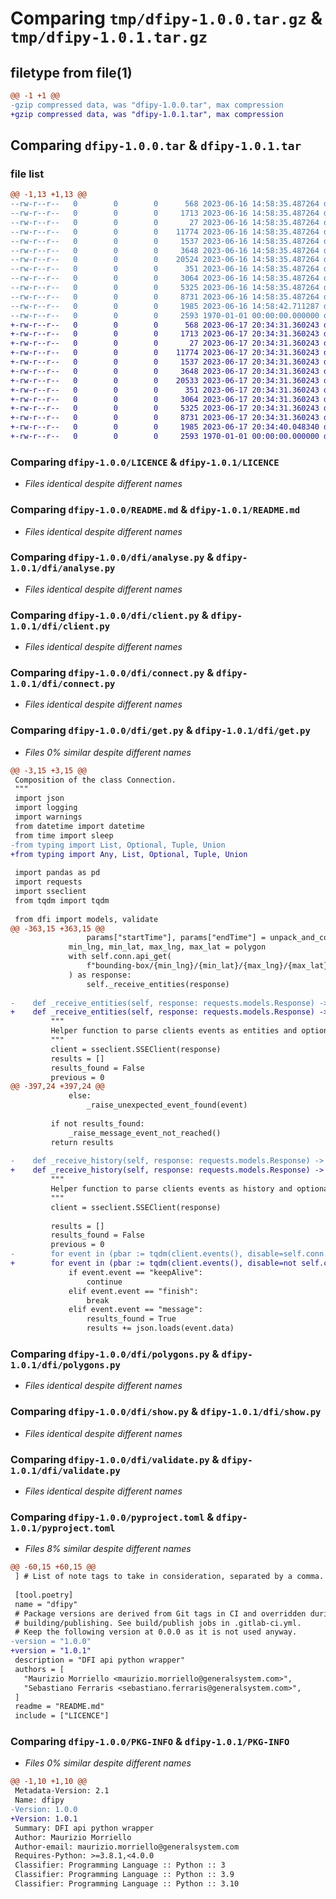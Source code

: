 # Comparing `tmp/dfipy-1.0.0.tar.gz` & `tmp/dfipy-1.0.1.tar.gz`

## filetype from file(1)

```diff
@@ -1 +1 @@
-gzip compressed data, was "dfipy-1.0.0.tar", max compression
+gzip compressed data, was "dfipy-1.0.1.tar", max compression
```

## Comparing `dfipy-1.0.0.tar` & `dfipy-1.0.1.tar`

### file list

```diff
@@ -1,13 +1,13 @@
--rw-r--r--   0        0        0      568 2023-06-16 14:58:35.487264 dfipy-1.0.0/LICENCE
--rw-r--r--   0        0        0     1713 2023-06-16 14:58:35.487264 dfipy-1.0.0/README.md
--rw-r--r--   0        0        0       27 2023-06-16 14:58:35.487264 dfipy-1.0.0/dfi/__init__.py
--rw-r--r--   0        0        0    11774 2023-06-16 14:58:35.487264 dfipy-1.0.0/dfi/analyse.py
--rw-r--r--   0        0        0     1537 2023-06-16 14:58:35.487264 dfipy-1.0.0/dfi/client.py
--rw-r--r--   0        0        0     3648 2023-06-16 14:58:35.487264 dfipy-1.0.0/dfi/connect.py
--rw-r--r--   0        0        0    20524 2023-06-16 14:58:35.487264 dfipy-1.0.0/dfi/get.py
--rw-r--r--   0        0        0      351 2023-06-16 14:58:35.487264 dfipy-1.0.0/dfi/models.py
--rw-r--r--   0        0        0     3064 2023-06-16 14:58:35.487264 dfipy-1.0.0/dfi/polygons.py
--rw-r--r--   0        0        0     5325 2023-06-16 14:58:35.487264 dfipy-1.0.0/dfi/show.py
--rw-r--r--   0        0        0     8731 2023-06-16 14:58:35.487264 dfipy-1.0.0/dfi/validate.py
--rw-r--r--   0        0        0     1985 2023-06-16 14:58:42.711287 dfipy-1.0.0/pyproject.toml
--rw-r--r--   0        0        0     2593 1970-01-01 00:00:00.000000 dfipy-1.0.0/PKG-INFO
+-rw-r--r--   0        0        0      568 2023-06-17 20:34:31.360243 dfipy-1.0.1/LICENCE
+-rw-r--r--   0        0        0     1713 2023-06-17 20:34:31.360243 dfipy-1.0.1/README.md
+-rw-r--r--   0        0        0       27 2023-06-17 20:34:31.360243 dfipy-1.0.1/dfi/__init__.py
+-rw-r--r--   0        0        0    11774 2023-06-17 20:34:31.360243 dfipy-1.0.1/dfi/analyse.py
+-rw-r--r--   0        0        0     1537 2023-06-17 20:34:31.360243 dfipy-1.0.1/dfi/client.py
+-rw-r--r--   0        0        0     3648 2023-06-17 20:34:31.360243 dfipy-1.0.1/dfi/connect.py
+-rw-r--r--   0        0        0    20533 2023-06-17 20:34:31.360243 dfipy-1.0.1/dfi/get.py
+-rw-r--r--   0        0        0      351 2023-06-17 20:34:31.360243 dfipy-1.0.1/dfi/models.py
+-rw-r--r--   0        0        0     3064 2023-06-17 20:34:31.360243 dfipy-1.0.1/dfi/polygons.py
+-rw-r--r--   0        0        0     5325 2023-06-17 20:34:31.360243 dfipy-1.0.1/dfi/show.py
+-rw-r--r--   0        0        0     8731 2023-06-17 20:34:31.360243 dfipy-1.0.1/dfi/validate.py
+-rw-r--r--   0        0        0     1985 2023-06-17 20:34:40.048340 dfipy-1.0.1/pyproject.toml
+-rw-r--r--   0        0        0     2593 1970-01-01 00:00:00.000000 dfipy-1.0.1/PKG-INFO
```

### Comparing `dfipy-1.0.0/LICENCE` & `dfipy-1.0.1/LICENCE`

 * *Files identical despite different names*

### Comparing `dfipy-1.0.0/README.md` & `dfipy-1.0.1/README.md`

 * *Files identical despite different names*

### Comparing `dfipy-1.0.0/dfi/analyse.py` & `dfipy-1.0.1/dfi/analyse.py`

 * *Files identical despite different names*

### Comparing `dfipy-1.0.0/dfi/client.py` & `dfipy-1.0.1/dfi/client.py`

 * *Files identical despite different names*

### Comparing `dfipy-1.0.0/dfi/connect.py` & `dfipy-1.0.1/dfi/connect.py`

 * *Files identical despite different names*

### Comparing `dfipy-1.0.0/dfi/get.py` & `dfipy-1.0.1/dfi/get.py`

 * *Files 0% similar despite different names*

```diff
@@ -3,15 +3,15 @@
 Composition of the class Connection.
 """
 import json
 import logging
 import warnings
 from datetime import datetime
 from time import sleep
-from typing import List, Optional, Tuple, Union
+from typing import Any, List, Optional, Tuple, Union
 
 import pandas as pd
 import requests
 import sseclient
 from tqdm import tqdm
 
 from dfi import models, validate
@@ -363,15 +363,15 @@
                 params["startTime"], params["endTime"] = unpack_and_convert_time_interval(time_interval)
             min_lng, min_lat, max_lng, max_lat = polygon
             with self.conn.api_get(
                 f"bounding-box/{min_lng}/{min_lat}/{max_lng}/{max_lat}/entities", params=params, stream=True
             ) as response:
                 self._receive_entities(response)
 
-    def _receive_entities(self, response: requests.models.Response) -> List[any]:
+    def _receive_entities(self, response: requests.models.Response) -> List[Any]:
         """
         Helper function to parse clients events as entities and optionally show the progress bar.
         """
         client = sseclient.SSEClient(response)
         results = []
         results_found = False
         previous = 0
@@ -397,24 +397,24 @@
             else:
                 _raise_unexpected_event_found(event)
 
         if not results_found:
             _raise_message_event_not_reached()
         return results
 
-    def _receive_history(self, response: requests.models.Response) -> List[any]:
+    def _receive_history(self, response: requests.models.Response) -> List[Any]:
         """
         Helper function to parse clients events as history and optionally show the progress bar.
         """
         client = sseclient.SSEClient(response)
 
         results = []
         results_found = False
         previous = 0
-        for event in (pbar := tqdm(client.events(), disable=self.conn.progress_bar)):
+        for event in (pbar := tqdm(client.events(), disable=not self.conn.progress_bar)):
             if event.event == "keepAlive":
                 continue
             elif event.event == "finish":
                 break
             elif event.event == "message":
                 results_found = True
                 results += json.loads(event.data)
```

### Comparing `dfipy-1.0.0/dfi/polygons.py` & `dfipy-1.0.1/dfi/polygons.py`

 * *Files identical despite different names*

### Comparing `dfipy-1.0.0/dfi/show.py` & `dfipy-1.0.1/dfi/show.py`

 * *Files identical despite different names*

### Comparing `dfipy-1.0.0/dfi/validate.py` & `dfipy-1.0.1/dfi/validate.py`

 * *Files identical despite different names*

### Comparing `dfipy-1.0.0/pyproject.toml` & `dfipy-1.0.1/pyproject.toml`

 * *Files 8% similar despite different names*

```diff
@@ -60,15 +60,15 @@
 ] # List of note tags to take in consideration, separated by a comma.
 
 [tool.poetry]
 name = "dfipy"
 # Package versions are derived from Git tags in CI and overridden during
 # building/publishing. See build/publish jobs in .gitlab-ci.yml.
 # Keep the following version at 0.0.0 as it is not used anyway.
-version = "1.0.0"
+version = "1.0.1"
 description = "DFI api python wrapper"
 authors = [
   "Maurizio Morriello <maurizio.morriello@generalsystem.com>",
   "Sebastiano Ferraris <sebastiano.ferraris@generalsystem.com>",
 ]
 readme = "README.md"
 include = ["LICENCE"]
```

### Comparing `dfipy-1.0.0/PKG-INFO` & `dfipy-1.0.1/PKG-INFO`

 * *Files 0% similar despite different names*

```diff
@@ -1,10 +1,10 @@
 Metadata-Version: 2.1
 Name: dfipy
-Version: 1.0.0
+Version: 1.0.1
 Summary: DFI api python wrapper
 Author: Maurizio Morriello
 Author-email: maurizio.morriello@generalsystem.com
 Requires-Python: >=3.8.1,<4.0.0
 Classifier: Programming Language :: Python :: 3
 Classifier: Programming Language :: Python :: 3.9
 Classifier: Programming Language :: Python :: 3.10
```


